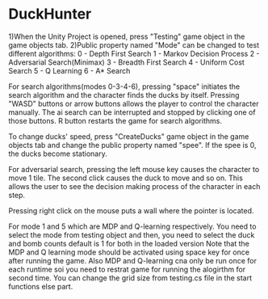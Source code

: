# DuckHunter
1)When the Unity Project is opened, press "Testing" game object in the game objects tab.
2)Public property named "Mode" can be changed to test different algorithms:
  0 - Depth First Search
  1 - Markov Decision Process
  2 - Adversarial Search(Minimax)
  3 - Breadth First Search
  4 - Uniform Cost Search
  5 - Q Learning
  6 - A* Search

For search algorithms(modes 0-3-4-6), pressing "space" initiates the search algorithm and the character finds the ducks by itself.
Pressing "WASD" buttons or arrow buttons allows the player to control the character manually. The ai search can be interrupted and stopped by clicking one of those buttons. R button restarts the game for search algorithms.

To change ducks' speed, press "CreateDucks" game object in the game objects tab and change the public property named "spee". 
If the spee is 0, the ducks become stationary.

For adversarial search, pressing the left mouse key causes the character to move 1 tile. The second click causes the duck to move and so on. This allows the user to see the decision making process of the character in each step.

Pressing right click on the mouse puts a wall where the pointer is located.

For mode 1 and 5 which are MDP and Q-learning respectively. 
You need to select the mode from testing object and then, you need to select the duck and bomb counts default is 1 for both in the loaded version
Note that the MDP and Q learning mode should be activated using space key for once after running the game. Also MDP and Q-learning cna only be run once for each runtime soi you need to restrat game for running the alogirthm for second time. You can change the grid size from testing.cs file in the start functions else part. 
